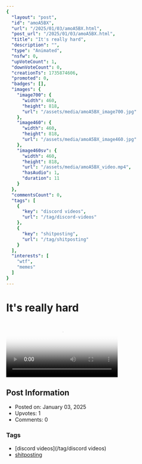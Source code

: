 ```yaml
---
{
  "layout": "post",
  "id": "amoA5BX",
  "url": "/2025/01/03/amoA5BX.html",
  "post_url": "/2025/01/03/amoA5BX.html",
  "title": "It's really hard",
  "description": "",
  "type": "Animated",
  "nsfw": 0,
  "upVoteCount": 1,
  "downVoteCount": 0,
  "creationTs": 1735874606,
  "promoted": 0,
  "badges": [],
  "images": {
    "image700": {
      "width": 460,
      "height": 818,
      "url": "/assets/media/amoA5BX_image700.jpg"
    },
    "image460": {
      "width": 460,
      "height": 818,
      "url": "/assets/media/amoA5BX_image460.jpg"
    },
    "image460sv": {
      "width": 460,
      "height": 818,
      "url": "/assets/media/amoA5BX_video.mp4",
      "hasAudio": 1,
      "duration": 11
    }
  },
  "commentsCount": 0,
  "tags": [
    {
      "key": "discord videos",
      "url": "/tag/discord-videos"
    },
    {
      "key": "shitposting",
      "url": "/tag/shitposting"
    }
  ],
  "interests": [
    "wtf",
    "memes"
  ]
}
---
```


# It's really hard

<video controls playsinline loop poster="/assets/media/amoA5BX_image460.jpg">
  <source src="/assets/media/amoA5BX_video.mp4" type="video/mp4">
  Your browser does not support the video tag.
</video>

## Post Information

- Posted on: January 03, 2025
- Upvotes: 1
- Comments: 0

### Tags

- [discord videos](/tag/discord videos)
- [shitposting](/tag/shitposting)
